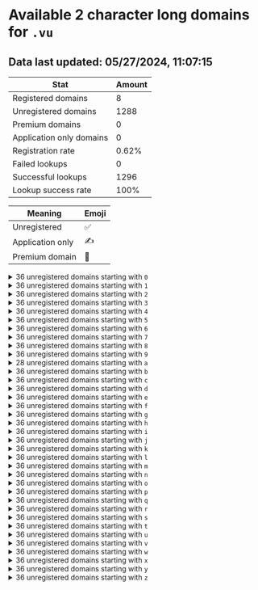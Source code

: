 # Available 2 character long domains for `.vu`

## Data last updated: 05/27/2024, 11:07:15

|Stat|Amount|
|--|--|
|Registered domains|8|
|Unregistered domains|1288|
|Premium domains|0|
|Application only domains|0|
|Registration rate|0.62%|
|Failed lookups|0|
|Successful lookups|1296|
|Lookup success rate|100%|


|Meaning|Emoji|
|--|--|
|Unregistered|:white_check_mark:|
|Application only|:writing_hand:|
|Premium domain|:gem:|

<details>
<summary>36 unregistered domains starting with <bold><code>0</code></bold></summary>

|Type|Domain|
|--|--|
|:white_check_mark:|`00.vu`|
|:white_check_mark:|`01.vu`|
|:white_check_mark:|`02.vu`|
|:white_check_mark:|`03.vu`|
|:white_check_mark:|`04.vu`|
|:white_check_mark:|`05.vu`|
|:white_check_mark:|`06.vu`|
|:white_check_mark:|`07.vu`|
|:white_check_mark:|`08.vu`|
|:white_check_mark:|`09.vu`|
|:white_check_mark:|`0a.vu`|
|:white_check_mark:|`0b.vu`|
|:white_check_mark:|`0c.vu`|
|:white_check_mark:|`0d.vu`|
|:white_check_mark:|`0e.vu`|
|:white_check_mark:|`0f.vu`|
|:white_check_mark:|`0g.vu`|
|:white_check_mark:|`0h.vu`|
|:white_check_mark:|`0i.vu`|
|:white_check_mark:|`0j.vu`|
|:white_check_mark:|`0k.vu`|
|:white_check_mark:|`0l.vu`|
|:white_check_mark:|`0m.vu`|
|:white_check_mark:|`0n.vu`|
|:white_check_mark:|`0o.vu`|
|:white_check_mark:|`0p.vu`|
|:white_check_mark:|`0q.vu`|
|:white_check_mark:|`0r.vu`|
|:white_check_mark:|`0s.vu`|
|:white_check_mark:|`0t.vu`|
|:white_check_mark:|`0u.vu`|
|:white_check_mark:|`0v.vu`|
|:white_check_mark:|`0w.vu`|
|:white_check_mark:|`0x.vu`|
|:white_check_mark:|`0y.vu`|
|:white_check_mark:|`0z.vu`|
</details>
<details>
<summary>36 unregistered domains starting with <bold><code>1</code></bold></summary>

|Type|Domain|
|--|--|
|:white_check_mark:|`10.vu`|
|:white_check_mark:|`11.vu`|
|:white_check_mark:|`12.vu`|
|:white_check_mark:|`13.vu`|
|:white_check_mark:|`14.vu`|
|:white_check_mark:|`15.vu`|
|:white_check_mark:|`16.vu`|
|:white_check_mark:|`17.vu`|
|:white_check_mark:|`18.vu`|
|:white_check_mark:|`19.vu`|
|:white_check_mark:|`1a.vu`|
|:white_check_mark:|`1b.vu`|
|:white_check_mark:|`1c.vu`|
|:white_check_mark:|`1d.vu`|
|:white_check_mark:|`1e.vu`|
|:white_check_mark:|`1f.vu`|
|:white_check_mark:|`1g.vu`|
|:white_check_mark:|`1h.vu`|
|:white_check_mark:|`1i.vu`|
|:white_check_mark:|`1j.vu`|
|:white_check_mark:|`1k.vu`|
|:white_check_mark:|`1l.vu`|
|:white_check_mark:|`1m.vu`|
|:white_check_mark:|`1n.vu`|
|:white_check_mark:|`1o.vu`|
|:white_check_mark:|`1p.vu`|
|:white_check_mark:|`1q.vu`|
|:white_check_mark:|`1r.vu`|
|:white_check_mark:|`1s.vu`|
|:white_check_mark:|`1t.vu`|
|:white_check_mark:|`1u.vu`|
|:white_check_mark:|`1v.vu`|
|:white_check_mark:|`1w.vu`|
|:white_check_mark:|`1x.vu`|
|:white_check_mark:|`1y.vu`|
|:white_check_mark:|`1z.vu`|
</details>
<details>
<summary>36 unregistered domains starting with <bold><code>2</code></bold></summary>

|Type|Domain|
|--|--|
|:white_check_mark:|`20.vu`|
|:white_check_mark:|`21.vu`|
|:white_check_mark:|`22.vu`|
|:white_check_mark:|`23.vu`|
|:white_check_mark:|`24.vu`|
|:white_check_mark:|`25.vu`|
|:white_check_mark:|`26.vu`|
|:white_check_mark:|`27.vu`|
|:white_check_mark:|`28.vu`|
|:white_check_mark:|`29.vu`|
|:white_check_mark:|`2a.vu`|
|:white_check_mark:|`2b.vu`|
|:white_check_mark:|`2c.vu`|
|:white_check_mark:|`2d.vu`|
|:white_check_mark:|`2e.vu`|
|:white_check_mark:|`2f.vu`|
|:white_check_mark:|`2g.vu`|
|:white_check_mark:|`2h.vu`|
|:white_check_mark:|`2i.vu`|
|:white_check_mark:|`2j.vu`|
|:white_check_mark:|`2k.vu`|
|:white_check_mark:|`2l.vu`|
|:white_check_mark:|`2m.vu`|
|:white_check_mark:|`2n.vu`|
|:white_check_mark:|`2o.vu`|
|:white_check_mark:|`2p.vu`|
|:white_check_mark:|`2q.vu`|
|:white_check_mark:|`2r.vu`|
|:white_check_mark:|`2s.vu`|
|:white_check_mark:|`2t.vu`|
|:white_check_mark:|`2u.vu`|
|:white_check_mark:|`2v.vu`|
|:white_check_mark:|`2w.vu`|
|:white_check_mark:|`2x.vu`|
|:white_check_mark:|`2y.vu`|
|:white_check_mark:|`2z.vu`|
</details>
<details>
<summary>36 unregistered domains starting with <bold><code>3</code></bold></summary>

|Type|Domain|
|--|--|
|:white_check_mark:|`30.vu`|
|:white_check_mark:|`31.vu`|
|:white_check_mark:|`32.vu`|
|:white_check_mark:|`33.vu`|
|:white_check_mark:|`34.vu`|
|:white_check_mark:|`35.vu`|
|:white_check_mark:|`36.vu`|
|:white_check_mark:|`37.vu`|
|:white_check_mark:|`38.vu`|
|:white_check_mark:|`39.vu`|
|:white_check_mark:|`3a.vu`|
|:white_check_mark:|`3b.vu`|
|:white_check_mark:|`3c.vu`|
|:white_check_mark:|`3d.vu`|
|:white_check_mark:|`3e.vu`|
|:white_check_mark:|`3f.vu`|
|:white_check_mark:|`3g.vu`|
|:white_check_mark:|`3h.vu`|
|:white_check_mark:|`3i.vu`|
|:white_check_mark:|`3j.vu`|
|:white_check_mark:|`3k.vu`|
|:white_check_mark:|`3l.vu`|
|:white_check_mark:|`3m.vu`|
|:white_check_mark:|`3n.vu`|
|:white_check_mark:|`3o.vu`|
|:white_check_mark:|`3p.vu`|
|:white_check_mark:|`3q.vu`|
|:white_check_mark:|`3r.vu`|
|:white_check_mark:|`3s.vu`|
|:white_check_mark:|`3t.vu`|
|:white_check_mark:|`3u.vu`|
|:white_check_mark:|`3v.vu`|
|:white_check_mark:|`3w.vu`|
|:white_check_mark:|`3x.vu`|
|:white_check_mark:|`3y.vu`|
|:white_check_mark:|`3z.vu`|
</details>
<details>
<summary>36 unregistered domains starting with <bold><code>4</code></bold></summary>

|Type|Domain|
|--|--|
|:white_check_mark:|`40.vu`|
|:white_check_mark:|`41.vu`|
|:white_check_mark:|`42.vu`|
|:white_check_mark:|`43.vu`|
|:white_check_mark:|`44.vu`|
|:white_check_mark:|`45.vu`|
|:white_check_mark:|`46.vu`|
|:white_check_mark:|`47.vu`|
|:white_check_mark:|`48.vu`|
|:white_check_mark:|`49.vu`|
|:white_check_mark:|`4a.vu`|
|:white_check_mark:|`4b.vu`|
|:white_check_mark:|`4c.vu`|
|:white_check_mark:|`4d.vu`|
|:white_check_mark:|`4e.vu`|
|:white_check_mark:|`4f.vu`|
|:white_check_mark:|`4g.vu`|
|:white_check_mark:|`4h.vu`|
|:white_check_mark:|`4i.vu`|
|:white_check_mark:|`4j.vu`|
|:white_check_mark:|`4k.vu`|
|:white_check_mark:|`4l.vu`|
|:white_check_mark:|`4m.vu`|
|:white_check_mark:|`4n.vu`|
|:white_check_mark:|`4o.vu`|
|:white_check_mark:|`4p.vu`|
|:white_check_mark:|`4q.vu`|
|:white_check_mark:|`4r.vu`|
|:white_check_mark:|`4s.vu`|
|:white_check_mark:|`4t.vu`|
|:white_check_mark:|`4u.vu`|
|:white_check_mark:|`4v.vu`|
|:white_check_mark:|`4w.vu`|
|:white_check_mark:|`4x.vu`|
|:white_check_mark:|`4y.vu`|
|:white_check_mark:|`4z.vu`|
</details>
<details>
<summary>36 unregistered domains starting with <bold><code>5</code></bold></summary>

|Type|Domain|
|--|--|
|:white_check_mark:|`50.vu`|
|:white_check_mark:|`51.vu`|
|:white_check_mark:|`52.vu`|
|:white_check_mark:|`53.vu`|
|:white_check_mark:|`54.vu`|
|:white_check_mark:|`55.vu`|
|:white_check_mark:|`56.vu`|
|:white_check_mark:|`57.vu`|
|:white_check_mark:|`58.vu`|
|:white_check_mark:|`59.vu`|
|:white_check_mark:|`5a.vu`|
|:white_check_mark:|`5b.vu`|
|:white_check_mark:|`5c.vu`|
|:white_check_mark:|`5d.vu`|
|:white_check_mark:|`5e.vu`|
|:white_check_mark:|`5f.vu`|
|:white_check_mark:|`5g.vu`|
|:white_check_mark:|`5h.vu`|
|:white_check_mark:|`5i.vu`|
|:white_check_mark:|`5j.vu`|
|:white_check_mark:|`5k.vu`|
|:white_check_mark:|`5l.vu`|
|:white_check_mark:|`5m.vu`|
|:white_check_mark:|`5n.vu`|
|:white_check_mark:|`5o.vu`|
|:white_check_mark:|`5p.vu`|
|:white_check_mark:|`5q.vu`|
|:white_check_mark:|`5r.vu`|
|:white_check_mark:|`5s.vu`|
|:white_check_mark:|`5t.vu`|
|:white_check_mark:|`5u.vu`|
|:white_check_mark:|`5v.vu`|
|:white_check_mark:|`5w.vu`|
|:white_check_mark:|`5x.vu`|
|:white_check_mark:|`5y.vu`|
|:white_check_mark:|`5z.vu`|
</details>
<details>
<summary>36 unregistered domains starting with <bold><code>6</code></bold></summary>

|Type|Domain|
|--|--|
|:white_check_mark:|`60.vu`|
|:white_check_mark:|`61.vu`|
|:white_check_mark:|`62.vu`|
|:white_check_mark:|`63.vu`|
|:white_check_mark:|`64.vu`|
|:white_check_mark:|`65.vu`|
|:white_check_mark:|`66.vu`|
|:white_check_mark:|`67.vu`|
|:white_check_mark:|`68.vu`|
|:white_check_mark:|`69.vu`|
|:white_check_mark:|`6a.vu`|
|:white_check_mark:|`6b.vu`|
|:white_check_mark:|`6c.vu`|
|:white_check_mark:|`6d.vu`|
|:white_check_mark:|`6e.vu`|
|:white_check_mark:|`6f.vu`|
|:white_check_mark:|`6g.vu`|
|:white_check_mark:|`6h.vu`|
|:white_check_mark:|`6i.vu`|
|:white_check_mark:|`6j.vu`|
|:white_check_mark:|`6k.vu`|
|:white_check_mark:|`6l.vu`|
|:white_check_mark:|`6m.vu`|
|:white_check_mark:|`6n.vu`|
|:white_check_mark:|`6o.vu`|
|:white_check_mark:|`6p.vu`|
|:white_check_mark:|`6q.vu`|
|:white_check_mark:|`6r.vu`|
|:white_check_mark:|`6s.vu`|
|:white_check_mark:|`6t.vu`|
|:white_check_mark:|`6u.vu`|
|:white_check_mark:|`6v.vu`|
|:white_check_mark:|`6w.vu`|
|:white_check_mark:|`6x.vu`|
|:white_check_mark:|`6y.vu`|
|:white_check_mark:|`6z.vu`|
</details>
<details>
<summary>36 unregistered domains starting with <bold><code>7</code></bold></summary>

|Type|Domain|
|--|--|
|:white_check_mark:|`70.vu`|
|:white_check_mark:|`71.vu`|
|:white_check_mark:|`72.vu`|
|:white_check_mark:|`73.vu`|
|:white_check_mark:|`74.vu`|
|:white_check_mark:|`75.vu`|
|:white_check_mark:|`76.vu`|
|:white_check_mark:|`77.vu`|
|:white_check_mark:|`78.vu`|
|:white_check_mark:|`79.vu`|
|:white_check_mark:|`7a.vu`|
|:white_check_mark:|`7b.vu`|
|:white_check_mark:|`7c.vu`|
|:white_check_mark:|`7d.vu`|
|:white_check_mark:|`7e.vu`|
|:white_check_mark:|`7f.vu`|
|:white_check_mark:|`7g.vu`|
|:white_check_mark:|`7h.vu`|
|:white_check_mark:|`7i.vu`|
|:white_check_mark:|`7j.vu`|
|:white_check_mark:|`7k.vu`|
|:white_check_mark:|`7l.vu`|
|:white_check_mark:|`7m.vu`|
|:white_check_mark:|`7n.vu`|
|:white_check_mark:|`7o.vu`|
|:white_check_mark:|`7p.vu`|
|:white_check_mark:|`7q.vu`|
|:white_check_mark:|`7r.vu`|
|:white_check_mark:|`7s.vu`|
|:white_check_mark:|`7t.vu`|
|:white_check_mark:|`7u.vu`|
|:white_check_mark:|`7v.vu`|
|:white_check_mark:|`7w.vu`|
|:white_check_mark:|`7x.vu`|
|:white_check_mark:|`7y.vu`|
|:white_check_mark:|`7z.vu`|
</details>
<details>
<summary>36 unregistered domains starting with <bold><code>8</code></bold></summary>

|Type|Domain|
|--|--|
|:white_check_mark:|`80.vu`|
|:white_check_mark:|`81.vu`|
|:white_check_mark:|`82.vu`|
|:white_check_mark:|`83.vu`|
|:white_check_mark:|`84.vu`|
|:white_check_mark:|`85.vu`|
|:white_check_mark:|`86.vu`|
|:white_check_mark:|`87.vu`|
|:white_check_mark:|`88.vu`|
|:white_check_mark:|`89.vu`|
|:white_check_mark:|`8a.vu`|
|:white_check_mark:|`8b.vu`|
|:white_check_mark:|`8c.vu`|
|:white_check_mark:|`8d.vu`|
|:white_check_mark:|`8e.vu`|
|:white_check_mark:|`8f.vu`|
|:white_check_mark:|`8g.vu`|
|:white_check_mark:|`8h.vu`|
|:white_check_mark:|`8i.vu`|
|:white_check_mark:|`8j.vu`|
|:white_check_mark:|`8k.vu`|
|:white_check_mark:|`8l.vu`|
|:white_check_mark:|`8m.vu`|
|:white_check_mark:|`8n.vu`|
|:white_check_mark:|`8o.vu`|
|:white_check_mark:|`8p.vu`|
|:white_check_mark:|`8q.vu`|
|:white_check_mark:|`8r.vu`|
|:white_check_mark:|`8s.vu`|
|:white_check_mark:|`8t.vu`|
|:white_check_mark:|`8u.vu`|
|:white_check_mark:|`8v.vu`|
|:white_check_mark:|`8w.vu`|
|:white_check_mark:|`8x.vu`|
|:white_check_mark:|`8y.vu`|
|:white_check_mark:|`8z.vu`|
</details>
<details>
<summary>36 unregistered domains starting with <bold><code>9</code></bold></summary>

|Type|Domain|
|--|--|
|:white_check_mark:|`90.vu`|
|:white_check_mark:|`91.vu`|
|:white_check_mark:|`92.vu`|
|:white_check_mark:|`93.vu`|
|:white_check_mark:|`94.vu`|
|:white_check_mark:|`95.vu`|
|:white_check_mark:|`96.vu`|
|:white_check_mark:|`97.vu`|
|:white_check_mark:|`98.vu`|
|:white_check_mark:|`99.vu`|
|:white_check_mark:|`9a.vu`|
|:white_check_mark:|`9b.vu`|
|:white_check_mark:|`9c.vu`|
|:white_check_mark:|`9d.vu`|
|:white_check_mark:|`9e.vu`|
|:white_check_mark:|`9f.vu`|
|:white_check_mark:|`9g.vu`|
|:white_check_mark:|`9h.vu`|
|:white_check_mark:|`9i.vu`|
|:white_check_mark:|`9j.vu`|
|:white_check_mark:|`9k.vu`|
|:white_check_mark:|`9l.vu`|
|:white_check_mark:|`9m.vu`|
|:white_check_mark:|`9n.vu`|
|:white_check_mark:|`9o.vu`|
|:white_check_mark:|`9p.vu`|
|:white_check_mark:|`9q.vu`|
|:white_check_mark:|`9r.vu`|
|:white_check_mark:|`9s.vu`|
|:white_check_mark:|`9t.vu`|
|:white_check_mark:|`9u.vu`|
|:white_check_mark:|`9v.vu`|
|:white_check_mark:|`9w.vu`|
|:white_check_mark:|`9x.vu`|
|:white_check_mark:|`9y.vu`|
|:white_check_mark:|`9z.vu`|
</details>
<details>
<summary>28 unregistered domains starting with <bold><code>a</code></bold></summary>

|Type|Domain|
|--|--|
|:white_check_mark:|`a0.vu`|
|:white_check_mark:|`a1.vu`|
|:white_check_mark:|`a2.vu`|
|:white_check_mark:|`a3.vu`|
|:white_check_mark:|`a4.vu`|
|:white_check_mark:|`a5.vu`|
|:white_check_mark:|`a6.vu`|
|:white_check_mark:|`a7.vu`|
|:white_check_mark:|`a8.vu`|
|:white_check_mark:|`a9.vu`|
|:white_check_mark:|`ab.vu`|
|:white_check_mark:|`ae.vu`|
|:white_check_mark:|`ah.vu`|
|:white_check_mark:|`aj.vu`|
|:white_check_mark:|`ak.vu`|
|:white_check_mark:|`al.vu`|
|:white_check_mark:|`am.vu`|
|:white_check_mark:|`ao.vu`|
|:white_check_mark:|`ap.vu`|
|:white_check_mark:|`aq.vu`|
|:white_check_mark:|`ar.vu`|
|:white_check_mark:|`as.vu`|
|:white_check_mark:|`at.vu`|
|:white_check_mark:|`au.vu`|
|:white_check_mark:|`aw.vu`|
|:white_check_mark:|`ax.vu`|
|:white_check_mark:|`ay.vu`|
|:white_check_mark:|`az.vu`|
</details>
<details>
<summary>36 unregistered domains starting with <bold><code>b</code></bold></summary>

|Type|Domain|
|--|--|
|:white_check_mark:|`b0.vu`|
|:white_check_mark:|`b1.vu`|
|:white_check_mark:|`b2.vu`|
|:white_check_mark:|`b3.vu`|
|:white_check_mark:|`b4.vu`|
|:white_check_mark:|`b5.vu`|
|:white_check_mark:|`b6.vu`|
|:white_check_mark:|`b7.vu`|
|:white_check_mark:|`b8.vu`|
|:white_check_mark:|`b9.vu`|
|:white_check_mark:|`ba.vu`|
|:white_check_mark:|`bb.vu`|
|:white_check_mark:|`bc.vu`|
|:white_check_mark:|`bd.vu`|
|:white_check_mark:|`be.vu`|
|:white_check_mark:|`bf.vu`|
|:white_check_mark:|`bg.vu`|
|:white_check_mark:|`bh.vu`|
|:white_check_mark:|`bi.vu`|
|:white_check_mark:|`bj.vu`|
|:white_check_mark:|`bk.vu`|
|:white_check_mark:|`bl.vu`|
|:white_check_mark:|`bm.vu`|
|:white_check_mark:|`bn.vu`|
|:white_check_mark:|`bo.vu`|
|:white_check_mark:|`bp.vu`|
|:white_check_mark:|`bq.vu`|
|:white_check_mark:|`br.vu`|
|:white_check_mark:|`bs.vu`|
|:white_check_mark:|`bt.vu`|
|:white_check_mark:|`bu.vu`|
|:white_check_mark:|`bv.vu`|
|:white_check_mark:|`bw.vu`|
|:white_check_mark:|`bx.vu`|
|:white_check_mark:|`by.vu`|
|:white_check_mark:|`bz.vu`|
</details>
<details>
<summary>36 unregistered domains starting with <bold><code>c</code></bold></summary>

|Type|Domain|
|--|--|
|:white_check_mark:|`c0.vu`|
|:white_check_mark:|`c1.vu`|
|:white_check_mark:|`c2.vu`|
|:white_check_mark:|`c3.vu`|
|:white_check_mark:|`c4.vu`|
|:white_check_mark:|`c5.vu`|
|:white_check_mark:|`c6.vu`|
|:white_check_mark:|`c7.vu`|
|:white_check_mark:|`c8.vu`|
|:white_check_mark:|`c9.vu`|
|:white_check_mark:|`ca.vu`|
|:white_check_mark:|`cb.vu`|
|:white_check_mark:|`cc.vu`|
|:white_check_mark:|`cd.vu`|
|:white_check_mark:|`ce.vu`|
|:white_check_mark:|`cf.vu`|
|:white_check_mark:|`cg.vu`|
|:white_check_mark:|`ch.vu`|
|:white_check_mark:|`ci.vu`|
|:white_check_mark:|`cj.vu`|
|:white_check_mark:|`ck.vu`|
|:white_check_mark:|`cl.vu`|
|:white_check_mark:|`cm.vu`|
|:white_check_mark:|`cn.vu`|
|:white_check_mark:|`co.vu`|
|:white_check_mark:|`cp.vu`|
|:white_check_mark:|`cq.vu`|
|:white_check_mark:|`cr.vu`|
|:white_check_mark:|`cs.vu`|
|:white_check_mark:|`ct.vu`|
|:white_check_mark:|`cu.vu`|
|:white_check_mark:|`cv.vu`|
|:white_check_mark:|`cw.vu`|
|:white_check_mark:|`cx.vu`|
|:white_check_mark:|`cy.vu`|
|:white_check_mark:|`cz.vu`|
</details>
<details>
<summary>36 unregistered domains starting with <bold><code>d</code></bold></summary>

|Type|Domain|
|--|--|
|:white_check_mark:|`d0.vu`|
|:white_check_mark:|`d1.vu`|
|:white_check_mark:|`d2.vu`|
|:white_check_mark:|`d3.vu`|
|:white_check_mark:|`d4.vu`|
|:white_check_mark:|`d5.vu`|
|:white_check_mark:|`d6.vu`|
|:white_check_mark:|`d7.vu`|
|:white_check_mark:|`d8.vu`|
|:white_check_mark:|`d9.vu`|
|:white_check_mark:|`da.vu`|
|:white_check_mark:|`db.vu`|
|:white_check_mark:|`dc.vu`|
|:white_check_mark:|`dd.vu`|
|:white_check_mark:|`de.vu`|
|:white_check_mark:|`df.vu`|
|:white_check_mark:|`dg.vu`|
|:white_check_mark:|`dh.vu`|
|:white_check_mark:|`di.vu`|
|:white_check_mark:|`dj.vu`|
|:white_check_mark:|`dk.vu`|
|:white_check_mark:|`dl.vu`|
|:white_check_mark:|`dm.vu`|
|:white_check_mark:|`dn.vu`|
|:white_check_mark:|`do.vu`|
|:white_check_mark:|`dp.vu`|
|:white_check_mark:|`dq.vu`|
|:white_check_mark:|`dr.vu`|
|:white_check_mark:|`ds.vu`|
|:white_check_mark:|`dt.vu`|
|:white_check_mark:|`du.vu`|
|:white_check_mark:|`dv.vu`|
|:white_check_mark:|`dw.vu`|
|:white_check_mark:|`dx.vu`|
|:white_check_mark:|`dy.vu`|
|:white_check_mark:|`dz.vu`|
</details>
<details>
<summary>36 unregistered domains starting with <bold><code>e</code></bold></summary>

|Type|Domain|
|--|--|
|:white_check_mark:|`e0.vu`|
|:white_check_mark:|`e1.vu`|
|:white_check_mark:|`e2.vu`|
|:white_check_mark:|`e3.vu`|
|:white_check_mark:|`e4.vu`|
|:white_check_mark:|`e5.vu`|
|:white_check_mark:|`e6.vu`|
|:white_check_mark:|`e7.vu`|
|:white_check_mark:|`e8.vu`|
|:white_check_mark:|`e9.vu`|
|:white_check_mark:|`ea.vu`|
|:white_check_mark:|`eb.vu`|
|:white_check_mark:|`ec.vu`|
|:white_check_mark:|`ed.vu`|
|:white_check_mark:|`ee.vu`|
|:white_check_mark:|`ef.vu`|
|:white_check_mark:|`eg.vu`|
|:white_check_mark:|`eh.vu`|
|:white_check_mark:|`ei.vu`|
|:white_check_mark:|`ej.vu`|
|:white_check_mark:|`ek.vu`|
|:white_check_mark:|`el.vu`|
|:white_check_mark:|`em.vu`|
|:white_check_mark:|`en.vu`|
|:white_check_mark:|`eo.vu`|
|:white_check_mark:|`ep.vu`|
|:white_check_mark:|`eq.vu`|
|:white_check_mark:|`er.vu`|
|:white_check_mark:|`es.vu`|
|:white_check_mark:|`et.vu`|
|:white_check_mark:|`eu.vu`|
|:white_check_mark:|`ev.vu`|
|:white_check_mark:|`ew.vu`|
|:white_check_mark:|`ex.vu`|
|:white_check_mark:|`ey.vu`|
|:white_check_mark:|`ez.vu`|
</details>
<details>
<summary>36 unregistered domains starting with <bold><code>f</code></bold></summary>

|Type|Domain|
|--|--|
|:white_check_mark:|`f0.vu`|
|:white_check_mark:|`f1.vu`|
|:white_check_mark:|`f2.vu`|
|:white_check_mark:|`f3.vu`|
|:white_check_mark:|`f4.vu`|
|:white_check_mark:|`f5.vu`|
|:white_check_mark:|`f6.vu`|
|:white_check_mark:|`f7.vu`|
|:white_check_mark:|`f8.vu`|
|:white_check_mark:|`f9.vu`|
|:white_check_mark:|`fa.vu`|
|:white_check_mark:|`fb.vu`|
|:white_check_mark:|`fc.vu`|
|:white_check_mark:|`fd.vu`|
|:white_check_mark:|`fe.vu`|
|:white_check_mark:|`ff.vu`|
|:white_check_mark:|`fg.vu`|
|:white_check_mark:|`fh.vu`|
|:white_check_mark:|`fi.vu`|
|:white_check_mark:|`fj.vu`|
|:white_check_mark:|`fk.vu`|
|:white_check_mark:|`fl.vu`|
|:white_check_mark:|`fm.vu`|
|:white_check_mark:|`fn.vu`|
|:white_check_mark:|`fo.vu`|
|:white_check_mark:|`fp.vu`|
|:white_check_mark:|`fq.vu`|
|:white_check_mark:|`fr.vu`|
|:white_check_mark:|`fs.vu`|
|:white_check_mark:|`ft.vu`|
|:white_check_mark:|`fu.vu`|
|:white_check_mark:|`fv.vu`|
|:white_check_mark:|`fw.vu`|
|:white_check_mark:|`fx.vu`|
|:white_check_mark:|`fy.vu`|
|:white_check_mark:|`fz.vu`|
</details>
<details>
<summary>36 unregistered domains starting with <bold><code>g</code></bold></summary>

|Type|Domain|
|--|--|
|:white_check_mark:|`g0.vu`|
|:white_check_mark:|`g1.vu`|
|:white_check_mark:|`g2.vu`|
|:white_check_mark:|`g3.vu`|
|:white_check_mark:|`g4.vu`|
|:white_check_mark:|`g5.vu`|
|:white_check_mark:|`g6.vu`|
|:white_check_mark:|`g7.vu`|
|:white_check_mark:|`g8.vu`|
|:white_check_mark:|`g9.vu`|
|:white_check_mark:|`ga.vu`|
|:white_check_mark:|`gb.vu`|
|:white_check_mark:|`gc.vu`|
|:white_check_mark:|`gd.vu`|
|:white_check_mark:|`ge.vu`|
|:white_check_mark:|`gf.vu`|
|:white_check_mark:|`gg.vu`|
|:white_check_mark:|`gh.vu`|
|:white_check_mark:|`gi.vu`|
|:white_check_mark:|`gj.vu`|
|:white_check_mark:|`gk.vu`|
|:white_check_mark:|`gl.vu`|
|:white_check_mark:|`gm.vu`|
|:white_check_mark:|`gn.vu`|
|:white_check_mark:|`go.vu`|
|:white_check_mark:|`gp.vu`|
|:white_check_mark:|`gq.vu`|
|:white_check_mark:|`gr.vu`|
|:white_check_mark:|`gs.vu`|
|:white_check_mark:|`gt.vu`|
|:white_check_mark:|`gu.vu`|
|:white_check_mark:|`gv.vu`|
|:white_check_mark:|`gw.vu`|
|:white_check_mark:|`gx.vu`|
|:white_check_mark:|`gy.vu`|
|:white_check_mark:|`gz.vu`|
</details>
<details>
<summary>36 unregistered domains starting with <bold><code>h</code></bold></summary>

|Type|Domain|
|--|--|
|:white_check_mark:|`h0.vu`|
|:white_check_mark:|`h1.vu`|
|:white_check_mark:|`h2.vu`|
|:white_check_mark:|`h3.vu`|
|:white_check_mark:|`h4.vu`|
|:white_check_mark:|`h5.vu`|
|:white_check_mark:|`h6.vu`|
|:white_check_mark:|`h7.vu`|
|:white_check_mark:|`h8.vu`|
|:white_check_mark:|`h9.vu`|
|:white_check_mark:|`ha.vu`|
|:white_check_mark:|`hb.vu`|
|:white_check_mark:|`hc.vu`|
|:white_check_mark:|`hd.vu`|
|:white_check_mark:|`he.vu`|
|:white_check_mark:|`hf.vu`|
|:white_check_mark:|`hg.vu`|
|:white_check_mark:|`hh.vu`|
|:white_check_mark:|`hi.vu`|
|:white_check_mark:|`hj.vu`|
|:white_check_mark:|`hk.vu`|
|:white_check_mark:|`hl.vu`|
|:white_check_mark:|`hm.vu`|
|:white_check_mark:|`hn.vu`|
|:white_check_mark:|`ho.vu`|
|:white_check_mark:|`hp.vu`|
|:white_check_mark:|`hq.vu`|
|:white_check_mark:|`hr.vu`|
|:white_check_mark:|`hs.vu`|
|:white_check_mark:|`ht.vu`|
|:white_check_mark:|`hu.vu`|
|:white_check_mark:|`hv.vu`|
|:white_check_mark:|`hw.vu`|
|:white_check_mark:|`hx.vu`|
|:white_check_mark:|`hy.vu`|
|:white_check_mark:|`hz.vu`|
</details>
<details>
<summary>36 unregistered domains starting with <bold><code>i</code></bold></summary>

|Type|Domain|
|--|--|
|:white_check_mark:|`i0.vu`|
|:white_check_mark:|`i1.vu`|
|:white_check_mark:|`i2.vu`|
|:white_check_mark:|`i3.vu`|
|:white_check_mark:|`i4.vu`|
|:white_check_mark:|`i5.vu`|
|:white_check_mark:|`i6.vu`|
|:white_check_mark:|`i7.vu`|
|:white_check_mark:|`i8.vu`|
|:white_check_mark:|`i9.vu`|
|:white_check_mark:|`ia.vu`|
|:white_check_mark:|`ib.vu`|
|:white_check_mark:|`ic.vu`|
|:white_check_mark:|`id.vu`|
|:white_check_mark:|`ie.vu`|
|:white_check_mark:|`if.vu`|
|:white_check_mark:|`ig.vu`|
|:white_check_mark:|`ih.vu`|
|:white_check_mark:|`ii.vu`|
|:white_check_mark:|`ij.vu`|
|:white_check_mark:|`ik.vu`|
|:white_check_mark:|`il.vu`|
|:white_check_mark:|`im.vu`|
|:white_check_mark:|`in.vu`|
|:white_check_mark:|`io.vu`|
|:white_check_mark:|`ip.vu`|
|:white_check_mark:|`iq.vu`|
|:white_check_mark:|`ir.vu`|
|:white_check_mark:|`is.vu`|
|:white_check_mark:|`it.vu`|
|:white_check_mark:|`iu.vu`|
|:white_check_mark:|`iv.vu`|
|:white_check_mark:|`iw.vu`|
|:white_check_mark:|`ix.vu`|
|:white_check_mark:|`iy.vu`|
|:white_check_mark:|`iz.vu`|
</details>
<details>
<summary>36 unregistered domains starting with <bold><code>j</code></bold></summary>

|Type|Domain|
|--|--|
|:white_check_mark:|`j0.vu`|
|:white_check_mark:|`j1.vu`|
|:white_check_mark:|`j2.vu`|
|:white_check_mark:|`j3.vu`|
|:white_check_mark:|`j4.vu`|
|:white_check_mark:|`j5.vu`|
|:white_check_mark:|`j6.vu`|
|:white_check_mark:|`j7.vu`|
|:white_check_mark:|`j8.vu`|
|:white_check_mark:|`j9.vu`|
|:white_check_mark:|`ja.vu`|
|:white_check_mark:|`jb.vu`|
|:white_check_mark:|`jc.vu`|
|:white_check_mark:|`jd.vu`|
|:white_check_mark:|`je.vu`|
|:white_check_mark:|`jf.vu`|
|:white_check_mark:|`jg.vu`|
|:white_check_mark:|`jh.vu`|
|:white_check_mark:|`ji.vu`|
|:white_check_mark:|`jj.vu`|
|:white_check_mark:|`jk.vu`|
|:white_check_mark:|`jl.vu`|
|:white_check_mark:|`jm.vu`|
|:white_check_mark:|`jn.vu`|
|:white_check_mark:|`jo.vu`|
|:white_check_mark:|`jp.vu`|
|:white_check_mark:|`jq.vu`|
|:white_check_mark:|`jr.vu`|
|:white_check_mark:|`js.vu`|
|:white_check_mark:|`jt.vu`|
|:white_check_mark:|`ju.vu`|
|:white_check_mark:|`jv.vu`|
|:white_check_mark:|`jw.vu`|
|:white_check_mark:|`jx.vu`|
|:white_check_mark:|`jy.vu`|
|:white_check_mark:|`jz.vu`|
</details>
<details>
<summary>36 unregistered domains starting with <bold><code>k</code></bold></summary>

|Type|Domain|
|--|--|
|:white_check_mark:|`k0.vu`|
|:white_check_mark:|`k1.vu`|
|:white_check_mark:|`k2.vu`|
|:white_check_mark:|`k3.vu`|
|:white_check_mark:|`k4.vu`|
|:white_check_mark:|`k5.vu`|
|:white_check_mark:|`k6.vu`|
|:white_check_mark:|`k7.vu`|
|:white_check_mark:|`k8.vu`|
|:white_check_mark:|`k9.vu`|
|:white_check_mark:|`ka.vu`|
|:white_check_mark:|`kb.vu`|
|:white_check_mark:|`kc.vu`|
|:white_check_mark:|`kd.vu`|
|:white_check_mark:|`ke.vu`|
|:white_check_mark:|`kf.vu`|
|:white_check_mark:|`kg.vu`|
|:white_check_mark:|`kh.vu`|
|:white_check_mark:|`ki.vu`|
|:white_check_mark:|`kj.vu`|
|:white_check_mark:|`kk.vu`|
|:white_check_mark:|`kl.vu`|
|:white_check_mark:|`km.vu`|
|:white_check_mark:|`kn.vu`|
|:white_check_mark:|`ko.vu`|
|:white_check_mark:|`kp.vu`|
|:white_check_mark:|`kq.vu`|
|:white_check_mark:|`kr.vu`|
|:white_check_mark:|`ks.vu`|
|:white_check_mark:|`kt.vu`|
|:white_check_mark:|`ku.vu`|
|:white_check_mark:|`kv.vu`|
|:white_check_mark:|`kw.vu`|
|:white_check_mark:|`kx.vu`|
|:white_check_mark:|`ky.vu`|
|:white_check_mark:|`kz.vu`|
</details>
<details>
<summary>36 unregistered domains starting with <bold><code>l</code></bold></summary>

|Type|Domain|
|--|--|
|:white_check_mark:|`l0.vu`|
|:white_check_mark:|`l1.vu`|
|:white_check_mark:|`l2.vu`|
|:white_check_mark:|`l3.vu`|
|:white_check_mark:|`l4.vu`|
|:white_check_mark:|`l5.vu`|
|:white_check_mark:|`l6.vu`|
|:white_check_mark:|`l7.vu`|
|:white_check_mark:|`l8.vu`|
|:white_check_mark:|`l9.vu`|
|:white_check_mark:|`la.vu`|
|:white_check_mark:|`lb.vu`|
|:white_check_mark:|`lc.vu`|
|:white_check_mark:|`ld.vu`|
|:white_check_mark:|`le.vu`|
|:white_check_mark:|`lf.vu`|
|:white_check_mark:|`lg.vu`|
|:white_check_mark:|`lh.vu`|
|:white_check_mark:|`li.vu`|
|:white_check_mark:|`lj.vu`|
|:white_check_mark:|`lk.vu`|
|:white_check_mark:|`ll.vu`|
|:white_check_mark:|`lm.vu`|
|:white_check_mark:|`ln.vu`|
|:white_check_mark:|`lo.vu`|
|:white_check_mark:|`lp.vu`|
|:white_check_mark:|`lq.vu`|
|:white_check_mark:|`lr.vu`|
|:white_check_mark:|`ls.vu`|
|:white_check_mark:|`lt.vu`|
|:white_check_mark:|`lu.vu`|
|:white_check_mark:|`lv.vu`|
|:white_check_mark:|`lw.vu`|
|:white_check_mark:|`lx.vu`|
|:white_check_mark:|`ly.vu`|
|:white_check_mark:|`lz.vu`|
</details>
<details>
<summary>36 unregistered domains starting with <bold><code>m</code></bold></summary>

|Type|Domain|
|--|--|
|:white_check_mark:|`m0.vu`|
|:white_check_mark:|`m1.vu`|
|:white_check_mark:|`m2.vu`|
|:white_check_mark:|`m3.vu`|
|:white_check_mark:|`m4.vu`|
|:white_check_mark:|`m5.vu`|
|:white_check_mark:|`m6.vu`|
|:white_check_mark:|`m7.vu`|
|:white_check_mark:|`m8.vu`|
|:white_check_mark:|`m9.vu`|
|:white_check_mark:|`ma.vu`|
|:white_check_mark:|`mb.vu`|
|:white_check_mark:|`mc.vu`|
|:white_check_mark:|`md.vu`|
|:white_check_mark:|`me.vu`|
|:white_check_mark:|`mf.vu`|
|:white_check_mark:|`mg.vu`|
|:white_check_mark:|`mh.vu`|
|:white_check_mark:|`mi.vu`|
|:white_check_mark:|`mj.vu`|
|:white_check_mark:|`mk.vu`|
|:white_check_mark:|`ml.vu`|
|:white_check_mark:|`mm.vu`|
|:white_check_mark:|`mn.vu`|
|:white_check_mark:|`mo.vu`|
|:white_check_mark:|`mp.vu`|
|:white_check_mark:|`mq.vu`|
|:white_check_mark:|`mr.vu`|
|:white_check_mark:|`ms.vu`|
|:white_check_mark:|`mt.vu`|
|:white_check_mark:|`mu.vu`|
|:white_check_mark:|`mv.vu`|
|:white_check_mark:|`mw.vu`|
|:white_check_mark:|`mx.vu`|
|:white_check_mark:|`my.vu`|
|:white_check_mark:|`mz.vu`|
</details>
<details>
<summary>36 unregistered domains starting with <bold><code>n</code></bold></summary>

|Type|Domain|
|--|--|
|:white_check_mark:|`n0.vu`|
|:white_check_mark:|`n1.vu`|
|:white_check_mark:|`n2.vu`|
|:white_check_mark:|`n3.vu`|
|:white_check_mark:|`n4.vu`|
|:white_check_mark:|`n5.vu`|
|:white_check_mark:|`n6.vu`|
|:white_check_mark:|`n7.vu`|
|:white_check_mark:|`n8.vu`|
|:white_check_mark:|`n9.vu`|
|:white_check_mark:|`na.vu`|
|:white_check_mark:|`nb.vu`|
|:white_check_mark:|`nc.vu`|
|:white_check_mark:|`nd.vu`|
|:white_check_mark:|`ne.vu`|
|:white_check_mark:|`nf.vu`|
|:white_check_mark:|`ng.vu`|
|:white_check_mark:|`nh.vu`|
|:white_check_mark:|`ni.vu`|
|:white_check_mark:|`nj.vu`|
|:white_check_mark:|`nk.vu`|
|:white_check_mark:|`nl.vu`|
|:white_check_mark:|`nm.vu`|
|:white_check_mark:|`nn.vu`|
|:white_check_mark:|`no.vu`|
|:white_check_mark:|`np.vu`|
|:white_check_mark:|`nq.vu`|
|:white_check_mark:|`nr.vu`|
|:white_check_mark:|`ns.vu`|
|:white_check_mark:|`nt.vu`|
|:white_check_mark:|`nu.vu`|
|:white_check_mark:|`nv.vu`|
|:white_check_mark:|`nw.vu`|
|:white_check_mark:|`nx.vu`|
|:white_check_mark:|`ny.vu`|
|:white_check_mark:|`nz.vu`|
</details>
<details>
<summary>36 unregistered domains starting with <bold><code>o</code></bold></summary>

|Type|Domain|
|--|--|
|:white_check_mark:|`o0.vu`|
|:white_check_mark:|`o1.vu`|
|:white_check_mark:|`o2.vu`|
|:white_check_mark:|`o3.vu`|
|:white_check_mark:|`o4.vu`|
|:white_check_mark:|`o5.vu`|
|:white_check_mark:|`o6.vu`|
|:white_check_mark:|`o7.vu`|
|:white_check_mark:|`o8.vu`|
|:white_check_mark:|`o9.vu`|
|:white_check_mark:|`oa.vu`|
|:white_check_mark:|`ob.vu`|
|:white_check_mark:|`oc.vu`|
|:white_check_mark:|`od.vu`|
|:white_check_mark:|`oe.vu`|
|:white_check_mark:|`of.vu`|
|:white_check_mark:|`og.vu`|
|:white_check_mark:|`oh.vu`|
|:white_check_mark:|`oi.vu`|
|:white_check_mark:|`oj.vu`|
|:white_check_mark:|`ok.vu`|
|:white_check_mark:|`ol.vu`|
|:white_check_mark:|`om.vu`|
|:white_check_mark:|`on.vu`|
|:white_check_mark:|`oo.vu`|
|:white_check_mark:|`op.vu`|
|:white_check_mark:|`oq.vu`|
|:white_check_mark:|`or.vu`|
|:white_check_mark:|`os.vu`|
|:white_check_mark:|`ot.vu`|
|:white_check_mark:|`ou.vu`|
|:white_check_mark:|`ov.vu`|
|:white_check_mark:|`ow.vu`|
|:white_check_mark:|`ox.vu`|
|:white_check_mark:|`oy.vu`|
|:white_check_mark:|`oz.vu`|
</details>
<details>
<summary>36 unregistered domains starting with <bold><code>p</code></bold></summary>

|Type|Domain|
|--|--|
|:white_check_mark:|`p0.vu`|
|:white_check_mark:|`p1.vu`|
|:white_check_mark:|`p2.vu`|
|:white_check_mark:|`p3.vu`|
|:white_check_mark:|`p4.vu`|
|:white_check_mark:|`p5.vu`|
|:white_check_mark:|`p6.vu`|
|:white_check_mark:|`p7.vu`|
|:white_check_mark:|`p8.vu`|
|:white_check_mark:|`p9.vu`|
|:white_check_mark:|`pa.vu`|
|:white_check_mark:|`pb.vu`|
|:white_check_mark:|`pc.vu`|
|:white_check_mark:|`pd.vu`|
|:white_check_mark:|`pe.vu`|
|:white_check_mark:|`pf.vu`|
|:white_check_mark:|`pg.vu`|
|:white_check_mark:|`ph.vu`|
|:white_check_mark:|`pi.vu`|
|:white_check_mark:|`pj.vu`|
|:white_check_mark:|`pk.vu`|
|:white_check_mark:|`pl.vu`|
|:white_check_mark:|`pm.vu`|
|:white_check_mark:|`pn.vu`|
|:white_check_mark:|`po.vu`|
|:white_check_mark:|`pp.vu`|
|:white_check_mark:|`pq.vu`|
|:white_check_mark:|`pr.vu`|
|:white_check_mark:|`ps.vu`|
|:white_check_mark:|`pt.vu`|
|:white_check_mark:|`pu.vu`|
|:white_check_mark:|`pv.vu`|
|:white_check_mark:|`pw.vu`|
|:white_check_mark:|`px.vu`|
|:white_check_mark:|`py.vu`|
|:white_check_mark:|`pz.vu`|
</details>
<details>
<summary>36 unregistered domains starting with <bold><code>q</code></bold></summary>

|Type|Domain|
|--|--|
|:white_check_mark:|`q0.vu`|
|:white_check_mark:|`q1.vu`|
|:white_check_mark:|`q2.vu`|
|:white_check_mark:|`q3.vu`|
|:white_check_mark:|`q4.vu`|
|:white_check_mark:|`q5.vu`|
|:white_check_mark:|`q6.vu`|
|:white_check_mark:|`q7.vu`|
|:white_check_mark:|`q8.vu`|
|:white_check_mark:|`q9.vu`|
|:white_check_mark:|`qa.vu`|
|:white_check_mark:|`qb.vu`|
|:white_check_mark:|`qc.vu`|
|:white_check_mark:|`qd.vu`|
|:white_check_mark:|`qe.vu`|
|:white_check_mark:|`qf.vu`|
|:white_check_mark:|`qg.vu`|
|:white_check_mark:|`qh.vu`|
|:white_check_mark:|`qi.vu`|
|:white_check_mark:|`qj.vu`|
|:white_check_mark:|`qk.vu`|
|:white_check_mark:|`ql.vu`|
|:white_check_mark:|`qm.vu`|
|:white_check_mark:|`qn.vu`|
|:white_check_mark:|`qo.vu`|
|:white_check_mark:|`qp.vu`|
|:white_check_mark:|`qq.vu`|
|:white_check_mark:|`qr.vu`|
|:white_check_mark:|`qs.vu`|
|:white_check_mark:|`qt.vu`|
|:white_check_mark:|`qu.vu`|
|:white_check_mark:|`qv.vu`|
|:white_check_mark:|`qw.vu`|
|:white_check_mark:|`qx.vu`|
|:white_check_mark:|`qy.vu`|
|:white_check_mark:|`qz.vu`|
</details>
<details>
<summary>36 unregistered domains starting with <bold><code>r</code></bold></summary>

|Type|Domain|
|--|--|
|:white_check_mark:|`r0.vu`|
|:white_check_mark:|`r1.vu`|
|:white_check_mark:|`r2.vu`|
|:white_check_mark:|`r3.vu`|
|:white_check_mark:|`r4.vu`|
|:white_check_mark:|`r5.vu`|
|:white_check_mark:|`r6.vu`|
|:white_check_mark:|`r7.vu`|
|:white_check_mark:|`r8.vu`|
|:white_check_mark:|`r9.vu`|
|:white_check_mark:|`ra.vu`|
|:white_check_mark:|`rb.vu`|
|:white_check_mark:|`rc.vu`|
|:white_check_mark:|`rd.vu`|
|:white_check_mark:|`re.vu`|
|:white_check_mark:|`rf.vu`|
|:white_check_mark:|`rg.vu`|
|:white_check_mark:|`rh.vu`|
|:white_check_mark:|`ri.vu`|
|:white_check_mark:|`rj.vu`|
|:white_check_mark:|`rk.vu`|
|:white_check_mark:|`rl.vu`|
|:white_check_mark:|`rm.vu`|
|:white_check_mark:|`rn.vu`|
|:white_check_mark:|`ro.vu`|
|:white_check_mark:|`rp.vu`|
|:white_check_mark:|`rq.vu`|
|:white_check_mark:|`rr.vu`|
|:white_check_mark:|`rs.vu`|
|:white_check_mark:|`rt.vu`|
|:white_check_mark:|`ru.vu`|
|:white_check_mark:|`rv.vu`|
|:white_check_mark:|`rw.vu`|
|:white_check_mark:|`rx.vu`|
|:white_check_mark:|`ry.vu`|
|:white_check_mark:|`rz.vu`|
</details>
<details>
<summary>36 unregistered domains starting with <bold><code>s</code></bold></summary>

|Type|Domain|
|--|--|
|:white_check_mark:|`s0.vu`|
|:white_check_mark:|`s1.vu`|
|:white_check_mark:|`s2.vu`|
|:white_check_mark:|`s3.vu`|
|:white_check_mark:|`s4.vu`|
|:white_check_mark:|`s5.vu`|
|:white_check_mark:|`s6.vu`|
|:white_check_mark:|`s7.vu`|
|:white_check_mark:|`s8.vu`|
|:white_check_mark:|`s9.vu`|
|:white_check_mark:|`sa.vu`|
|:white_check_mark:|`sb.vu`|
|:white_check_mark:|`sc.vu`|
|:white_check_mark:|`sd.vu`|
|:white_check_mark:|`se.vu`|
|:white_check_mark:|`sf.vu`|
|:white_check_mark:|`sg.vu`|
|:white_check_mark:|`sh.vu`|
|:white_check_mark:|`si.vu`|
|:white_check_mark:|`sj.vu`|
|:white_check_mark:|`sk.vu`|
|:white_check_mark:|`sl.vu`|
|:white_check_mark:|`sm.vu`|
|:white_check_mark:|`sn.vu`|
|:white_check_mark:|`so.vu`|
|:white_check_mark:|`sp.vu`|
|:white_check_mark:|`sq.vu`|
|:white_check_mark:|`sr.vu`|
|:white_check_mark:|`ss.vu`|
|:white_check_mark:|`st.vu`|
|:white_check_mark:|`su.vu`|
|:white_check_mark:|`sv.vu`|
|:white_check_mark:|`sw.vu`|
|:white_check_mark:|`sx.vu`|
|:white_check_mark:|`sy.vu`|
|:white_check_mark:|`sz.vu`|
</details>
<details>
<summary>36 unregistered domains starting with <bold><code>t</code></bold></summary>

|Type|Domain|
|--|--|
|:white_check_mark:|`t0.vu`|
|:white_check_mark:|`t1.vu`|
|:white_check_mark:|`t2.vu`|
|:white_check_mark:|`t3.vu`|
|:white_check_mark:|`t4.vu`|
|:white_check_mark:|`t5.vu`|
|:white_check_mark:|`t6.vu`|
|:white_check_mark:|`t7.vu`|
|:white_check_mark:|`t8.vu`|
|:white_check_mark:|`t9.vu`|
|:white_check_mark:|`ta.vu`|
|:white_check_mark:|`tb.vu`|
|:white_check_mark:|`tc.vu`|
|:white_check_mark:|`td.vu`|
|:white_check_mark:|`te.vu`|
|:white_check_mark:|`tf.vu`|
|:white_check_mark:|`tg.vu`|
|:white_check_mark:|`th.vu`|
|:white_check_mark:|`ti.vu`|
|:white_check_mark:|`tj.vu`|
|:white_check_mark:|`tk.vu`|
|:white_check_mark:|`tl.vu`|
|:white_check_mark:|`tm.vu`|
|:white_check_mark:|`tn.vu`|
|:white_check_mark:|`to.vu`|
|:white_check_mark:|`tp.vu`|
|:white_check_mark:|`tq.vu`|
|:white_check_mark:|`tr.vu`|
|:white_check_mark:|`ts.vu`|
|:white_check_mark:|`tt.vu`|
|:white_check_mark:|`tu.vu`|
|:white_check_mark:|`tv.vu`|
|:white_check_mark:|`tw.vu`|
|:white_check_mark:|`tx.vu`|
|:white_check_mark:|`ty.vu`|
|:white_check_mark:|`tz.vu`|
</details>
<details>
<summary>36 unregistered domains starting with <bold><code>u</code></bold></summary>

|Type|Domain|
|--|--|
|:white_check_mark:|`u0.vu`|
|:white_check_mark:|`u1.vu`|
|:white_check_mark:|`u2.vu`|
|:white_check_mark:|`u3.vu`|
|:white_check_mark:|`u4.vu`|
|:white_check_mark:|`u5.vu`|
|:white_check_mark:|`u6.vu`|
|:white_check_mark:|`u7.vu`|
|:white_check_mark:|`u8.vu`|
|:white_check_mark:|`u9.vu`|
|:white_check_mark:|`ua.vu`|
|:white_check_mark:|`ub.vu`|
|:white_check_mark:|`uc.vu`|
|:white_check_mark:|`ud.vu`|
|:white_check_mark:|`ue.vu`|
|:white_check_mark:|`uf.vu`|
|:white_check_mark:|`ug.vu`|
|:white_check_mark:|`uh.vu`|
|:white_check_mark:|`ui.vu`|
|:white_check_mark:|`uj.vu`|
|:white_check_mark:|`uk.vu`|
|:white_check_mark:|`ul.vu`|
|:white_check_mark:|`um.vu`|
|:white_check_mark:|`un.vu`|
|:white_check_mark:|`uo.vu`|
|:white_check_mark:|`up.vu`|
|:white_check_mark:|`uq.vu`|
|:white_check_mark:|`ur.vu`|
|:white_check_mark:|`us.vu`|
|:white_check_mark:|`ut.vu`|
|:white_check_mark:|`uu.vu`|
|:white_check_mark:|`uv.vu`|
|:white_check_mark:|`uw.vu`|
|:white_check_mark:|`ux.vu`|
|:white_check_mark:|`uy.vu`|
|:white_check_mark:|`uz.vu`|
</details>
<details>
<summary>36 unregistered domains starting with <bold><code>v</code></bold></summary>

|Type|Domain|
|--|--|
|:white_check_mark:|`v0.vu`|
|:white_check_mark:|`v1.vu`|
|:white_check_mark:|`v2.vu`|
|:white_check_mark:|`v3.vu`|
|:white_check_mark:|`v4.vu`|
|:white_check_mark:|`v5.vu`|
|:white_check_mark:|`v6.vu`|
|:white_check_mark:|`v7.vu`|
|:white_check_mark:|`v8.vu`|
|:white_check_mark:|`v9.vu`|
|:white_check_mark:|`va.vu`|
|:white_check_mark:|`vb.vu`|
|:white_check_mark:|`vc.vu`|
|:white_check_mark:|`vd.vu`|
|:white_check_mark:|`ve.vu`|
|:white_check_mark:|`vf.vu`|
|:white_check_mark:|`vg.vu`|
|:white_check_mark:|`vh.vu`|
|:white_check_mark:|`vi.vu`|
|:white_check_mark:|`vj.vu`|
|:white_check_mark:|`vk.vu`|
|:white_check_mark:|`vl.vu`|
|:white_check_mark:|`vm.vu`|
|:white_check_mark:|`vn.vu`|
|:white_check_mark:|`vo.vu`|
|:white_check_mark:|`vp.vu`|
|:white_check_mark:|`vq.vu`|
|:white_check_mark:|`vr.vu`|
|:white_check_mark:|`vs.vu`|
|:white_check_mark:|`vt.vu`|
|:white_check_mark:|`vu.vu`|
|:white_check_mark:|`vv.vu`|
|:white_check_mark:|`vw.vu`|
|:white_check_mark:|`vx.vu`|
|:white_check_mark:|`vy.vu`|
|:white_check_mark:|`vz.vu`|
</details>
<details>
<summary>36 unregistered domains starting with <bold><code>w</code></bold></summary>

|Type|Domain|
|--|--|
|:white_check_mark:|`w0.vu`|
|:white_check_mark:|`w1.vu`|
|:white_check_mark:|`w2.vu`|
|:white_check_mark:|`w3.vu`|
|:white_check_mark:|`w4.vu`|
|:white_check_mark:|`w5.vu`|
|:white_check_mark:|`w6.vu`|
|:white_check_mark:|`w7.vu`|
|:white_check_mark:|`w8.vu`|
|:white_check_mark:|`w9.vu`|
|:white_check_mark:|`wa.vu`|
|:white_check_mark:|`wb.vu`|
|:white_check_mark:|`wc.vu`|
|:white_check_mark:|`wd.vu`|
|:white_check_mark:|`we.vu`|
|:white_check_mark:|`wf.vu`|
|:white_check_mark:|`wg.vu`|
|:white_check_mark:|`wh.vu`|
|:white_check_mark:|`wi.vu`|
|:white_check_mark:|`wj.vu`|
|:white_check_mark:|`wk.vu`|
|:white_check_mark:|`wl.vu`|
|:white_check_mark:|`wm.vu`|
|:white_check_mark:|`wn.vu`|
|:white_check_mark:|`wo.vu`|
|:white_check_mark:|`wp.vu`|
|:white_check_mark:|`wq.vu`|
|:white_check_mark:|`wr.vu`|
|:white_check_mark:|`ws.vu`|
|:white_check_mark:|`wt.vu`|
|:white_check_mark:|`wu.vu`|
|:white_check_mark:|`wv.vu`|
|:white_check_mark:|`ww.vu`|
|:white_check_mark:|`wx.vu`|
|:white_check_mark:|`wy.vu`|
|:white_check_mark:|`wz.vu`|
</details>
<details>
<summary>36 unregistered domains starting with <bold><code>x</code></bold></summary>

|Type|Domain|
|--|--|
|:white_check_mark:|`x0.vu`|
|:white_check_mark:|`x1.vu`|
|:white_check_mark:|`x2.vu`|
|:white_check_mark:|`x3.vu`|
|:white_check_mark:|`x4.vu`|
|:white_check_mark:|`x5.vu`|
|:white_check_mark:|`x6.vu`|
|:white_check_mark:|`x7.vu`|
|:white_check_mark:|`x8.vu`|
|:white_check_mark:|`x9.vu`|
|:white_check_mark:|`xa.vu`|
|:white_check_mark:|`xb.vu`|
|:white_check_mark:|`xc.vu`|
|:white_check_mark:|`xd.vu`|
|:white_check_mark:|`xe.vu`|
|:white_check_mark:|`xf.vu`|
|:white_check_mark:|`xg.vu`|
|:white_check_mark:|`xh.vu`|
|:white_check_mark:|`xi.vu`|
|:white_check_mark:|`xj.vu`|
|:white_check_mark:|`xk.vu`|
|:white_check_mark:|`xl.vu`|
|:white_check_mark:|`xm.vu`|
|:white_check_mark:|`xn.vu`|
|:white_check_mark:|`xo.vu`|
|:white_check_mark:|`xp.vu`|
|:white_check_mark:|`xq.vu`|
|:white_check_mark:|`xr.vu`|
|:white_check_mark:|`xs.vu`|
|:white_check_mark:|`xt.vu`|
|:white_check_mark:|`xu.vu`|
|:white_check_mark:|`xv.vu`|
|:white_check_mark:|`xw.vu`|
|:white_check_mark:|`xx.vu`|
|:white_check_mark:|`xy.vu`|
|:white_check_mark:|`xz.vu`|
</details>
<details>
<summary>36 unregistered domains starting with <bold><code>y</code></bold></summary>

|Type|Domain|
|--|--|
|:white_check_mark:|`y0.vu`|
|:white_check_mark:|`y1.vu`|
|:white_check_mark:|`y2.vu`|
|:white_check_mark:|`y3.vu`|
|:white_check_mark:|`y4.vu`|
|:white_check_mark:|`y5.vu`|
|:white_check_mark:|`y6.vu`|
|:white_check_mark:|`y7.vu`|
|:white_check_mark:|`y8.vu`|
|:white_check_mark:|`y9.vu`|
|:white_check_mark:|`ya.vu`|
|:white_check_mark:|`yb.vu`|
|:white_check_mark:|`yc.vu`|
|:white_check_mark:|`yd.vu`|
|:white_check_mark:|`ye.vu`|
|:white_check_mark:|`yf.vu`|
|:white_check_mark:|`yg.vu`|
|:white_check_mark:|`yh.vu`|
|:white_check_mark:|`yi.vu`|
|:white_check_mark:|`yj.vu`|
|:white_check_mark:|`yk.vu`|
|:white_check_mark:|`yl.vu`|
|:white_check_mark:|`ym.vu`|
|:white_check_mark:|`yn.vu`|
|:white_check_mark:|`yo.vu`|
|:white_check_mark:|`yp.vu`|
|:white_check_mark:|`yq.vu`|
|:white_check_mark:|`yr.vu`|
|:white_check_mark:|`ys.vu`|
|:white_check_mark:|`yt.vu`|
|:white_check_mark:|`yu.vu`|
|:white_check_mark:|`yv.vu`|
|:white_check_mark:|`yw.vu`|
|:white_check_mark:|`yx.vu`|
|:white_check_mark:|`yy.vu`|
|:white_check_mark:|`yz.vu`|
</details>
<details>
<summary>36 unregistered domains starting with <bold><code>z</code></bold></summary>

|Type|Domain|
|--|--|
|:white_check_mark:|`z0.vu`|
|:white_check_mark:|`z1.vu`|
|:white_check_mark:|`z2.vu`|
|:white_check_mark:|`z3.vu`|
|:white_check_mark:|`z4.vu`|
|:white_check_mark:|`z5.vu`|
|:white_check_mark:|`z6.vu`|
|:white_check_mark:|`z7.vu`|
|:white_check_mark:|`z8.vu`|
|:white_check_mark:|`z9.vu`|
|:white_check_mark:|`za.vu`|
|:white_check_mark:|`zb.vu`|
|:white_check_mark:|`zc.vu`|
|:white_check_mark:|`zd.vu`|
|:white_check_mark:|`ze.vu`|
|:white_check_mark:|`zf.vu`|
|:white_check_mark:|`zg.vu`|
|:white_check_mark:|`zh.vu`|
|:white_check_mark:|`zi.vu`|
|:white_check_mark:|`zj.vu`|
|:white_check_mark:|`zk.vu`|
|:white_check_mark:|`zl.vu`|
|:white_check_mark:|`zm.vu`|
|:white_check_mark:|`zn.vu`|
|:white_check_mark:|`zo.vu`|
|:white_check_mark:|`zp.vu`|
|:white_check_mark:|`zq.vu`|
|:white_check_mark:|`zr.vu`|
|:white_check_mark:|`zs.vu`|
|:white_check_mark:|`zt.vu`|
|:white_check_mark:|`zu.vu`|
|:white_check_mark:|`zv.vu`|
|:white_check_mark:|`zw.vu`|
|:white_check_mark:|`zx.vu`|
|:white_check_mark:|`zy.vu`|
|:white_check_mark:|`zz.vu`|
</details>